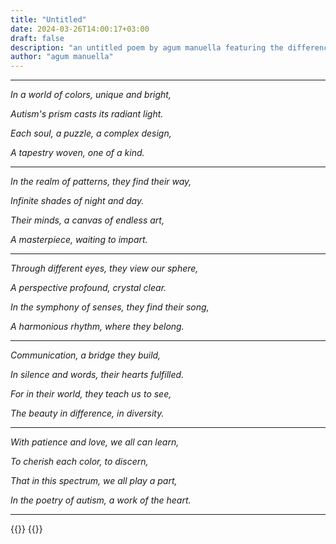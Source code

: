 ```yaml
---
title: "Untitled"
date: 2024-03-26T14:00:17+03:00
draft: false
description: "an untitled poem by agum manuella featuring the differences in nature and in human nature, emphasising the fact that these differences are what makes the world beautiful and we must embrace what we consider abnormal sometimes| natures colors | autism | autisms prism | poetry | bukowski"
author: "agum manuella"
---
```


___

*In a world of colors, unique and bright,*

*Autism's prism casts its radiant light.*

*Each soul, a puzzle, a complex design,*

*A tapestry woven, one of a kind.*

___

*In the realm of patterns, they find their way,*

*Infinite shades of night and day.*

*Their minds, a canvas of endless art,*

*A masterpiece, waiting to impart.*

___

*Through different eyes, they view our sphere,*

*A perspective profound, crystal clear.*

*In the symphony of senses, they find their song,*

*A harmonious rhythm, where they belong.*

___

*Communication, a bridge they build,*

*In silence and words, their hearts fulfilled.*

*For in their world, they teach us to see,*

*The beauty in difference, in diversity.*

___

*With patience and love, we all can learn,*

*To cherish each color, to discern,*

*That in this spectrum, we all play a part,*

*In the poetry of autism, a work of the heart.*

___

{{<comments>}}
{{<mini-toc>}}

